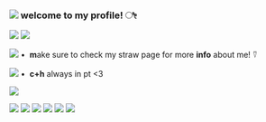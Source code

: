 ### ![](https://cdn.discordapp.com/attachments/1066733325823246488/1223734733733761095/ezgif-1-f25541c4bd.gif?ex=661aeec8&is=660879c8&hm=0666a9229df1dc9df5aeb30ed273207ae5cc08a2c330e3fdb3596782a2ba97e5&) welcome to my profile! ೀ
![](https://cdn.discordapp.com/attachments/1066733325823246488/1223736139374919710/ezgif-1-c9f887c381.gif?ex=661af017&is=66087b17&hm=b5b5610907738ee4197f754c000184bfe99118f6b2ac1aef72089777003f6666&)
![](https://cdn.discordapp.com/attachments/1066733325823246488/1223741305293635655/ezgif-1-33412e54d2.gif?ex=661af4e7&is=66087fe7&hm=cd77a1fbaff378d4f7713c8aed4eb27ce5a821e56394e98417a0277d83dc9980&)


![](https://cdn.discordapp.com/attachments/1066733325823246488/1223740170927472680/ezgif-1-b7bff7023a.gif?ex=661af3d8&is=66087ed8&hm=4202ba170311845f2470b3c5a16897bbf41279700d9a2797ae861cda41e35e78&) • ‎  **m**ake sure to check my straw page for more **info** about me! ⍢


![](https://cdn.discordapp.com/attachments/1066733325823246488/1223740170927472680/ezgif-1-b7bff7023a.gif?ex=661af3d8&is=66087ed8&hm=4202ba170311845f2470b3c5a16897bbf41279700d9a2797ae861cda41e35e78&) •  ‎ **c+h** always in pt <3

![](https://cdn.discordapp.com/attachments/1066733325823246488/1223740642941993070/2b59c16e.png?ex=661af449&is=66087f49&hm=3a253fe4050464c75ed9686bd7c26403151a1d8e10fba91ddfb7d93ff9a839d2&)

![](https://cdn.discordapp.com/attachments/1066733325823246488/1223746159592476812/tumblr_156d6ba2b04697804fd8f1b8d0b345ce_c911efe6_540.gif.webp?ex=661af96c&is=6608846c&hm=4335891e4001a117dfac73fa631e733f00390c66082579860d88ee676fb9f036&)
![](https://cdn.discordapp.com/attachments/1066733325823246488/1223742372974694440/Tumblr_l_88330533318646.gif?ex=661af5e5&is=660880e5&hm=5316a4906e23f08b6926b8f40bbd4ae2e4993620ccac66e459aa62943ac2ed9d&) ![](https://cdn.discordapp.com/attachments/1066733325823246488/1223746205234757845/361632qkrqka5zdt.gif?ex=661af977&is=66088477&hm=71d15b54be38d4a7e6080a50e6171192ee9a1dd2d2198c599e259bfe0710e374&) ![](https://cdn.discordapp.com/attachments/1066733325823246488/1223746210532167750/3138982e.gif?ex=661af978&is=66088478&hm=45aaf08a1b1fb905948dbaca048a62f77de41fd46bbcdf5c4d3d3771a638a744&) ![](https://cdn.discordapp.com/attachments/1066733325823246488/1223746198788112514/23583da3.gif?ex=661af975&is=66088475&hm=04b86a6aea543024b554109dc60d526c2ca35f14d29db5ba2a9e43b1512fc056&) ![](https://cdn.discordapp.com/attachments/1066733325823246488/1223746179142127746/1ba01d55_original.gif?ex=661af971&is=66088471&hm=0d56ed7b70dd9b8a6fbade10dffe83740d5579bfdd0764b4b88089ad640721cf&) 
